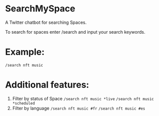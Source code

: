 # SearchMySpace
A Twitter chatbot for searching Spaces.

To search for spaces enter /search and input your search keywords.

# Example:
`/search nft music`

# Additional features:
1) Filter by status of Space
`/search nft music *live`
`/search nft music *scheduled`
1) Filter by language
`/search nft music #fr`
`/search nft music #es`
